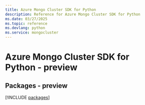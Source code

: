 ```yaml
---
title: Azure Mongo Cluster SDK for Python
description: Reference for Azure Mongo Cluster SDK for Python
ms.date: 03/27/2025
ms.topic: reference
ms.devlang: python
ms.service: mongocluster
---
```

# Azure Mongo Cluster SDK for Python - preview
## Packages - preview
[!INCLUDE [packages](mongo-cluster-index.md)]